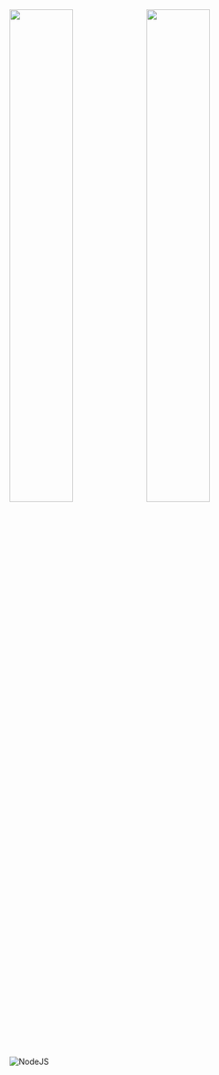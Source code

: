 <img  align="left" width="47%"  src ="https://github-readme-stats.vercel.app/api?username=cynthia-nwannah&show_icons=true&theme=highcontrast" />
<img align="left" width="47%" src="https://github-readme-stats.vercel.app/api/top-langs/?username=cynthia-nwannah&layout=compact" />

![NodeJS](https://img.shields.io/badge/node.js-6DA55F?style=for-the-badge&logo=node.js&logoColor=white)
